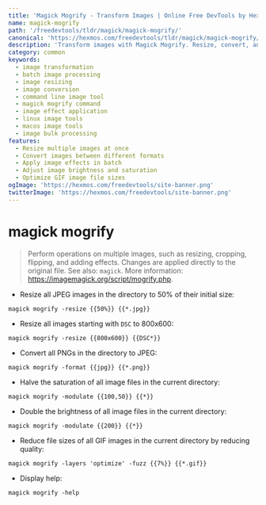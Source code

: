 ```yaml
---
title: 'Magick Mogrify - Transform Images | Online Free DevTools by Hexmos'
name: magick-mogrify
path: '/freedevtools/tldr/magick/magick-mogrify/'
canonical: 'https://hexmos.com/freedevtools/tldr/magick/magick-mogrify/'
description: 'Transform images with Magick Mogrify. Resize, convert, and apply effects to multiple images simultaneously using the command line. Free online tool, no registration required.'
category: common
keywords:
  - image transformation
  - batch image processing
  - image resizing
  - image conversion
  - command line image tool
  - magick mogrify command
  - image effect application
  - linux image tools
  - macos image tools
  - image bulk processing
features:
  - Resize multiple images at once
  - Convert images between different formats
  - Apply image effects in batch
  - Adjust image brightness and saturation
  - Optimize GIF image file sizes
ogImage: 'https://hexmos.com/freedevtools/site-banner.png'
twitterImage: 'https://hexmos.com/freedevtools/site-banner.png'
---
```


# magick mogrify

> Perform operations on multiple images, such as resizing, cropping, flipping, and adding effects.
> Changes are applied directly to the original file.
> See also: `magick`.
> More information: <https://imagemagick.org/script/mogrify.php>.

- Resize all JPEG images in the directory to 50% of their initial size:

`magick mogrify -resize {{50%}} {{*.jpg}}`

- Resize all images starting with `DSC` to 800x600:

`magick mogrify -resize {{800x600}} {{DSC*}}`

- Convert all PNGs in the directory to JPEG:

`magick mogrify -format {{jpg}} {{*.png}}`

- Halve the saturation of all image files in the current directory:

`magick mogrify -modulate {{100,50}} {{*}}`

- Double the brightness of all image files in the current directory:

`magick mogrify -modulate {{200}} {{*}}`

- Reduce file sizes of all GIF images in the current directory by reducing quality:

`magick mogrify -layers 'optimize' -fuzz {{7%}} {{*.gif}}`

- Display help:

`magick mogrify -help`
